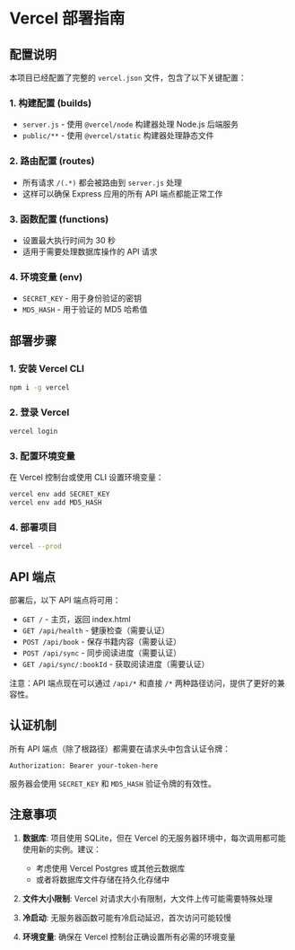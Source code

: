 # Vercel 部署指南

## 配置说明

本项目已经配置了完整的 `vercel.json` 文件，包含了以下关键配置：

### 1. 构建配置 (builds)
- `server.js` - 使用 `@vercel/node` 构建器处理 Node.js 后端服务
- `public/**` - 使用 `@vercel/static` 构建器处理静态文件

### 2. 路由配置 (routes)
- 所有请求 `/(.*)` 都会被路由到 `server.js` 处理
- 这样可以确保 Express 应用的所有 API 端点都能正常工作

### 3. 函数配置 (functions)
- 设置最大执行时间为 30 秒
- 适用于需要处理数据库操作的 API 请求

### 4. 环境变量 (env)
- `SECRET_KEY` - 用于身份验证的密钥
- `MD5_HASH` - 用于验证的 MD5 哈希值

## 部署步骤

### 1. 安装 Vercel CLI
```bash
npm i -g vercel
```

### 2. 登录 Vercel
```bash
vercel login
```

### 3. 配置环境变量
在 Vercel 控制台或使用 CLI 设置环境变量：
```bash
vercel env add SECRET_KEY
vercel env add MD5_HASH
```

### 4. 部署项目
```bash
vercel --prod
```

## API 端点

部署后，以下 API 端点将可用：

- `GET /` - 主页，返回 index.html
- `GET /api/health` - 健康检查（需要认证）
- `POST /api/book` - 保存书籍内容（需要认证）
- `POST /api/sync` - 同步阅读进度（需要认证）
- `GET /api/sync/:bookId` - 获取阅读进度（需要认证）

注意：API 端点现在可以通过 `/api/*` 和直接 `/*` 两种路径访问，提供了更好的兼容性。

## 认证机制

所有 API 端点（除了根路径）都需要在请求头中包含认证令牌：
```
Authorization: Bearer your-token-here
```

服务器会使用 `SECRET_KEY` 和 `MD5_HASH` 验证令牌的有效性。

## 注意事项

1. **数据库**: 项目使用 SQLite，但在 Vercel 的无服务器环境中，每次调用都可能使用新的实例。建议：
   - 考虑使用 Vercel Postgres 或其他云数据库
   - 或者将数据库文件存储在持久化存储中

2. **文件大小限制**: Vercel 对请求大小有限制，大文件上传可能需要特殊处理

3. **冷启动**: 无服务器函数可能有冷启动延迟，首次访问可能较慢

4. **环境变量**: 确保在 Vercel 控制台正确设置所有必需的环境变量